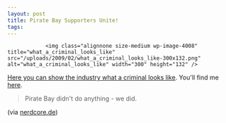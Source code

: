 ```yaml
---
layout: post
title: Pirate Bay Supporters Unite!
tags:
---
```



                <img class="alignnone size-medium wp-image-4008" title="what_a_criminal_looks_like" src="/uploads/2009/02/what_a_criminal_looks_like-300x132.png" alt="what_a_criminal_looks_like" width="300" height="132" />
<p><a href="http://filesharer.org/">Here you can show the industry what a criminal looks like</a>. You'll find me <a href="http://filesharer.org/criminal/10684">here</a>.</p>
<blockquote>Pirate Bay didn't do anything - we did.</blockquote>
<p>(via <a href="http://www.nerdcore.de/wp/2009/02/19/pirate-bay-support-site-this-is-what-a-criminal-looks-like/">nerdcore.de</a>)</p>

